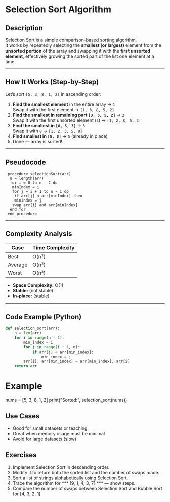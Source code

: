 #  Selection Sort Algorithm

##  Description
Selection Sort is a simple comparison-based sorting algorithm.  
It works by repeatedly selecting the **smallest (or largest)** element from the **unsorted portion** of the array and swapping it with the **first unsorted element**, effectively growing the sorted part of the list one element at a time.

---

##  How It Works (Step-by-Step)
Let’s sort `[5, 3, 8, 1, 2]` in ascending order:

1. **Find the smallest element** in the entire array → `1`  
   Swap it with the first element → `[1, 3, 8, 5, 2]`
2. **Find the smallest in remaining part `[3, 8, 5, 2]`** → `2`  
   Swap it with the first unsorted element (`3`) → `[1, 2, 8, 5, 3]`
3. **Find the smallest in `[8, 5, 3]`** → `3`  
   Swap it with `8` → `[1, 2, 3, 5, 8]`
4. **Find smallest in `[5, 8]`** → `5` (already in place)
5.  Done — array is sorted!

---

##  Pseudocode
```
 procedure selectionSort(arr)
  n = length(arr)
  for i = 0 to n - 2 do
   minIndex = i
   for j = i + 1 to n - 1 do
    if arr[j] < arr[minIndex] then
    minIndex = j
   swap arr[i] and arr[minIndex]
  end for
 end procedure
```

---

##  Complexity Analysis

| Case    | Time Complexity |
|---------|-----------------|
| Best    | O(n²)           |
| Average | O(n²)           |
| Worst   | O(n²)           |

- **Space Complexity:** O(1)  
- **Stable:**  (not stable)  
- **In-place:** (stable)  

---

##  Code Example (Python)
```python
def selection_sort(arr):
    n = len(arr)
    for i in range(n - 1):
        min_index = i
        for j in range(i + 1, n):
            if arr[j] < arr[min_index]:
                min_index = j
        arr[i], arr[min_index] = arr[min_index], arr[i]
    return arr
```
# Example
nums = [5, 3, 8, 1, 2]
print("Sorted:", selection_sort(nums))


##  Use Cases
- Good for small datasets or teaching
- Great when memory usage must be minimal
- Avoid for large datasets (slow)

##  Exercises

1. Implement Selection Sort in descending order.
2. Modify it to return both the sorted list and the number of swaps made.
3. Sort a list of strings alphabetically using Selection Sort.
4. Trace the algorithm for ***  [9, 1, 4, 3, 7] *** — show steps.
5. Compare the number of swaps between Selection Sort and Bubble Sort for [4, 3, 2, 1]